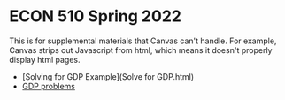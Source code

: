 # ECON 510 Spring 2022

This is for supplemental materials that Canvas can't handle. For example, Canvas strips out Javascript from html, which means it doesn't properly display html pages.

- [Solving for GDP Example](Solve for GDP.html)
- [GDP problems](gdp-problems.html)
